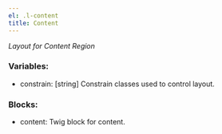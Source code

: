 ```yaml
---
el: .l-content
title: Content
---
```

_Layout for Content Region_

### Variables:
* constrain: [string] Constrain classes used to control layout.

### Blocks:
* content: Twig block for content.
